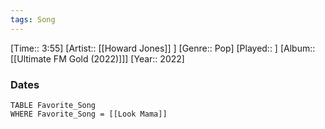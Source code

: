 ```yaml
---
tags: Song  
---
```

[Time:: 3:55]
[Artist:: [[Howard Jones]] ]
[Genre:: Pop]
[Played:: ]
[Album:: [[Ultimate FM Gold (2022)]]]
[Year:: 2022]
### Dates
````dataview
TABLE Favorite_Song
WHERE Favorite_Song = [[Look Mama]]
````
